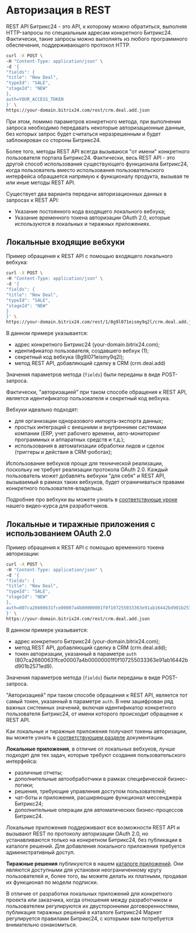 # Авторизация в REST

REST API Битрикс24 - это API, к которому можно обратиться, выполняя HTTP-запросы по специальным адресам конкретного Битрикс24. Фактически, такие запросы можно выполнять из любого программного обеспечения, поддерживающего протокол HTTP. 

```bash
curl -X POST \
-H "Content-Type: application/json" \
-d '{
"fields": {
"title": "New Deal",
"typeId": "SALE",
"stageId": "NEW"
},
auth=YOUR_ACCESS_TOKEN
}' \
https://your-domain.bitrix24.com/rest/crm.deal.add.json
```

При этом, помимо параметров конкретного метода, при выполнении запроса необходимо передавать некоторые авторизационные данные, без которых запрос будет считаться неразрешенным и будет заблокирован со стороны Битрикс24.

Более того, методы REST API всегда вызываюся "от имени" конкретного пользователя портала Битрикс24. Фактически, весь REST API - это другой способ использования существующего функционала Битрикс24, когда пользователь вместо использования пользовательского интерфейса обращается напрямую к функционалу продукта, вызывая те или иные методы REST API.

Существует два варианта передачи авторизационных данных в запросах к REST API:

- Указание постоянного кода входящего локального вебхука;
- Указание временного токена авторизации OAuth 2.0, которые используются в локальных и тиражных приложениях.

## Локальные входящие вебхуки

Пример обращения к REST API с помощью входящего локального вебхука:

```bash
curl -X POST \
-H "Content-Type: application/json" \
-d '{
"fields": {
"title": "New Deal",
"typeId": "SALE",
"stageId": "NEW"
}
}' \
https://your-domain.bitrix24.com/rest/1/8g9l071eismy9q2l/crm.deal.add.json
```

В данном примере указывается:

- адрес конкретного Битрикс24 (your-domain.bitrix24.com);
- идентификатор пользователя, создавшего вебхук (1);
- секретный код вебхука (8g9l071eismy9q2l);
- метод REST API, добавляющий сделку в CRM (crm.deal.add)

Значения параметров метода (`fields`) были переданы в виде POST-запроса.

Фактически, "авторизацией" при таком способе обращения к REST API, является идентификатор пользователя и секретный код вебхука.

Вебхуки идеально подходят:

- для организации одноразового импорта-экспорта данных;
- простых интеграций с внешними и внутренними системами компании (ERP, учет рабочего времени, авто-мониторинг программных и аппаратных средств и т.д.);
- использования в автоматизации обработки лидов и сделок (триггеры и действия в CRM-роботах);

Использование вебхуков проще для технической реализации, поскольку не требует реализации протокола OAuth 2.0. Каждый пользователь может добавлять вебхуки "для себя" и REST API, вызываемый в рамках таких вебхуков, будет ограничиваться правами конкретного пользователя-владельца.

Подробнее про вебхуки вы можете узнать в [соответствующе уроке](https://dev.1c-bitrix.ru/learning/course/index.php?COURSE_ID=266&LESSON_ID=25528&LESSON_PATH=25398.25506.25512.25528) нашего видео-курса для разработчиков.

## Локальные и тиражные приложения с использованием OAuth 2.0

Пример обращения к REST API с помощью временного токена авторизации:

```bash
curl -X POST \
-H "Content-Type: application/json" \
-d '{
"fields": {
"title": "New Deal",
"typeId": "SALE",
"stageId": "NEW"
},
auth=807ca26600631fce00007a4b00000001f0f107255033363e91ab16442bd901b2571ed9
}' \
https://your-domain.bitrix24.com/rest/crm.deal.add.json
```

В данном примере указывается:

- адрес конкретного Битрикс24 (your-domain.bitrix24.com);
- метод REST API, добавляющий сделку в CRM (crm.deal.add);
- токен авторизации, указанный в параметре `auth` (807ca26600631fce00007a4b00000001f0f107255033363e91ab16442bd901b2571ed9).

Значения параметров метода (`fields`) были переданы в виде POST-запроса.

"Авторизацией" при таком способе обращения к REST API, является тот самый токен, указанный в параметре `auth`. В нем зашифрован ряд важных системных значений, включая идентификатор конкретного пользователя Битрикс24, от имени которого происходит обращение к REST API.

Как локальные и тиражные приложения получают токены авторизации, вы можете узнать в [соответствующем разделе](../oauth/index.md) документации.

**Локальные приложения**, в отличие от локальных вебхуков, лучше подходят для тех задач, которые требуют создания пользовательского интерфейса:

- различные отчеты;
- дополнительные автообработчики в рамках специфической бизнес-логики;
- решения, требующие управления доступом пользователей;
- чат-боты и приложения, расширяющие функционал мессенджера Битрикс24;
- дополнительные операции для автоматических бизнес-процессов Битрикс24.

Локальные приложения поддерживают все возможности REST API и вызывают REST по протоколу авторизации OAuth 2.0, но устанавливаются только на конкретном Битрикс24, без публикации в каталоге решений. Для добавления локального приложения требуется административный доступ.

**Тиражные решения** публикуются в нашем [каталоге приложений](../../market/index.md). Они являются доступными для установки неограниченному кругу пользователей и, более того, вы можете делать их платными, продавая их функционал по модели подписки.

В отличие от разработки локальных приложений для конкретного проекта или заказчика, когда отношения между разработчиком и пользователем регулируются их двусторонними договоренностями, публикация тиражных решений в каталоге Битрикс24 Маркет регулируется правилами Битрикс24, с которыми вам потребуется внимательно ознакомиться.

